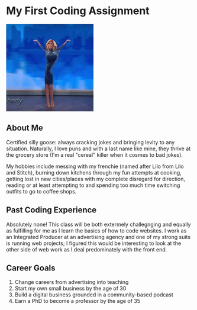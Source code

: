 # My First Coding Assignment
![alt text](Wendy.jpg)

## About Me
Certified silly goose: always cracking jokes and bringing levity to any situation. Naturally, I love puns and with a last name like mine, they thrive at the grocery store (I'm a real "cereal" killer when it cosmes to bad jokes).

My hobbies include messing with my frenchie (named after Lilo from Lilo and Stitch), burning down kitchens through my fun attempts at cooking, getting lost in new cities/places with my complete disregard for direction,  reading or at least attempting to and spending too much time switching outfits to go to coffee shops. 

## Past Coding Experience
Absolutely none! This class will be both extermely challegnging and equally as fulfilling for me as I learn the basics of how to code websites. I work as an Integrated Producer at an advertising agency and one of my strong suits is running web projects; I figured this would be interesting to look at the other side of web work as I deal predominately with the front end. 
## Career Goals
1. Change careers from advertising into teaching 
2. Start my own small business by the age of 30
3. Build a digital business grounded in a community-based podcast
4. Earn a PhD to become a professor by the age of 35